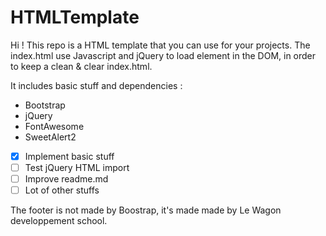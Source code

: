 # HTMLTemplate
Hi ! 
This repo is a HTML template that you can use for your projects.
The index.html use Javascript and jQuery to load element in the DOM, in order to keep a clean & clear index.html.

It includes basic stuff and dependencies :

- Bootstrap
- jQuery
- FontAwesome
- SweetAlert2


- [x] Implement basic stuff
- [ ] Test jQuery HTML import 
- [ ] Improve readme.md
- [ ] Lot of other stuffs

The footer is not made by Boostrap, it's made made by Le Wagon developpement school.
